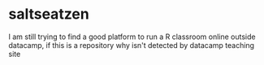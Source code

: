 # saltseatzen
I am still trying to find a good platform to run a R classroom online outside datacamp, if this is a repository why isn't detected
by datacamp teaching site

